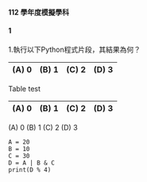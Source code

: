 #### 112 學年度模擬學科

#### 1
1.執行以下Python程式片段，其結果為何？

|(A) 0 |(B) 1 |(C) 2 |(D) 3|
|-|-|-|-|

Table test

| (A) 0  | (B) 1  | (C) 2  | (D) 3 |
|--------|--------|--------|-------|


(A) 0 (B) 1 (C) 2 (D) 3
```
A =	20		
B =	10		
C =	30		
D =	A | B & C		
print(D % 4)
```
